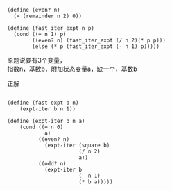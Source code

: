 ```
(define (even? n)
  (= (remainder n 2) 0))

(define (fast_iter_expt n p)
  (cond ((= n 1) p)
        ((even? n) (fast_iter_expt (/ n 2)(* p p)))
        (else (* p (fast_iter_expt (- n 1) p)))))
```


原题说要有3个变量，<br>
指数n，基数b，附加状态变量a，缺一个，基数b<br>


正解
```

(define (fast-expt b n)
    (expt-iter b n 1))

(define (expt-iter b n a)
    (cond ((= n 0)
            a)
          ((even? n)
            (expt-iter (square b)
                       (/ n 2)
                       a))
          ((odd? n)
            (expt-iter b
                       (- n 1)
                       (* b a)))))
```                       
                       
